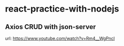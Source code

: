# react-practice-with-nodejs

## Axios CRUD with json-server

url: https://www.youtube.com/watch?v=Rm4__WgPncI